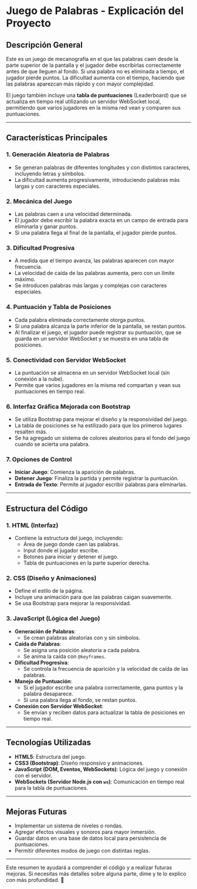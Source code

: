# Juego de Palabras - Explicación del Proyecto

## Descripción General
Este es un juego de mecanografía en el que las palabras caen desde la parte superior de la pantalla y el jugador debe escribirlas correctamente antes de que lleguen al fondo. Si una palabra no es eliminada a tiempo, el jugador pierde puntos. La dificultad aumenta con el tiempo, haciendo que las palabras aparezcan más rápido y con mayor complejidad.

El juego también incluye una **tabla de puntuaciones** (Leaderboard) que se actualiza en tiempo real utilizando un servidor WebSocket local, permitiendo que varios jugadores en la misma red vean y comparen sus puntuaciones.

---

## Características Principales

### 1. Generación Aleatoria de Palabras
- Se generan palabras de diferentes longitudes y con distintos caracteres, incluyendo letras y símbolos.
- La dificultad aumenta progresivamente, introduciendo palabras más largas y con caracteres especiales.

### 2. Mecánica del Juego
- Las palabras caen a una velocidad determinada.
- El jugador debe escribir la palabra exacta en un campo de entrada para eliminarla y ganar puntos.
- Si una palabra llega al final de la pantalla, el jugador pierde puntos.

### 3. Dificultad Progresiva
- A medida que el tiempo avanza, las palabras aparecen con mayor frecuencia.
- La velocidad de caída de las palabras aumenta, pero con un límite máximo.
- Se introducen palabras más largas y complejas con caracteres especiales.

### 4. Puntuación y Tabla de Posiciones
- Cada palabra eliminada correctamente otorga puntos.
- Si una palabra alcanza la parte inferior de la pantalla, se restan puntos.
- Al finalizar el juego, el jugador puede registrar su puntuación, que se guarda en un servidor WebSocket y se muestra en una tabla de posiciones.

### 5. Conectividad con Servidor WebSocket
- La puntuación se almacena en un servidor WebSocket local (sin conexión a la nube).
- Permite que varios jugadores en la misma red compartan y vean sus puntuaciones en tiempo real.

### 6. Interfaz Gráfica Mejorada con Bootstrap
- Se utiliza Bootstrap para mejorar el diseño y la responsividad del juego.
- La tabla de posiciones se ha estilizado para que los primeros lugares resalten más.
- Se ha agregado un sistema de colores aleatorios para el fondo del juego cuando se acierta una palabra.

### 7. Opciones de Control
- **Iniciar Juego**: Comienza la aparición de palabras.
- **Detener Juego**: Finaliza la partida y permite registrar la puntuación.
- **Entrada de Texto**: Permite al jugador escribir palabras para eliminarlas.

---

## Estructura del Código

### 1. HTML (Interfaz)
- Contiene la estructura del juego, incluyendo:
  - Área de juego donde caen las palabras.
  - Input donde el jugador escribe.
  - Botones para iniciar y detener el juego.
  - Tabla de puntuaciones en la parte superior derecha.

### 2. CSS (Diseño y Animaciones)
- Define el estilo de la página.
- Incluye una animación para que las palabras caigan suavemente.
- Se usa Bootstrap para mejorar la responsividad.

### 3. JavaScript (Lógica del Juego)
- **Generación de Palabras**:
  - Se crean palabras aleatorias con y sin símbolos.
- **Caída de Palabras**:
  - Se asigna una posición aleatoria a cada palabra.
  - Se anima la caída con `@keyframes`.
- **Dificultad Progresiva**:
  - Se controla la frecuencia de aparición y la velocidad de caída de las palabras.
- **Manejo de Puntuación**:
  - Si el jugador escribe una palabra correctamente, gana puntos y la palabra desaparece.
  - Si una palabra llega al fondo, se restan puntos.
- **Conexión con Servidor WebSocket**:
  - Se envían y reciben datos para actualizar la tabla de posiciones en tiempo real.

---

## Tecnologías Utilizadas
- **HTML5**: Estructura del juego.
- **CSS3 (Bootstrap)**: Diseño responsivo y animaciones.
- **JavaScript (DOM, Eventos, WebSockets)**: Lógica del juego y conexión con el servidor.
- **WebSockets (Servidor Node.js con `ws`)**: Comunicación en tiempo real para la tabla de puntuaciones.

---

## Mejoras Futuras
- Implementar un sistema de niveles o rondas.
- Agregar efectos visuales y sonoros para mayor inmersión.
- Guardar datos en una base de datos local para persistencia de puntuaciones.
- Permitir diferentes modos de juego con distintas reglas.

---

Este resumen te ayudará a comprender el código y a realizar futuras mejoras. Si necesitas más detalles sobre alguna parte, dime y te lo explico con más profundidad. 🚀

